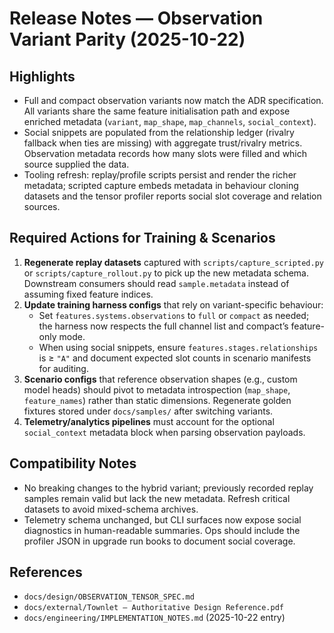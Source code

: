 # Release Notes — Observation Variant Parity (2025-10-22)

## Highlights
- Full and compact observation variants now match the ADR specification. All
  variants share the same feature initialisation path and expose enriched
  metadata (`variant`, `map_shape`, `map_channels`, `social_context`).
- Social snippets are populated from the relationship ledger (rivalry fallback
  when ties are missing) with aggregate trust/rivalry metrics. Observation
  metadata records how many slots were filled and which source supplied the
  data.
- Tooling refresh: replay/profile scripts persist and render the richer
  metadata; scripted capture embeds metadata in behaviour cloning datasets and
  the tensor profiler reports social slot coverage and relation sources.

## Required Actions for Training & Scenarios
1. **Regenerate replay datasets** captured with `scripts/capture_scripted.py` or
   `scripts/capture_rollout.py` to pick up the new metadata schema. Downstream
   consumers should read `sample.metadata` instead of assuming fixed feature
   indices.
2. **Update training harness configs** that rely on variant-specific behaviour:
   - Set `features.systems.observations` to `full` or `compact` as needed; the
     harness now respects the full channel list and compact’s feature-only mode.
   - When using social snippets, ensure
     `features.stages.relationships` is ≥ `"A"` and document expected slot
     counts in scenario manifests for auditing.
3. **Scenario configs** that reference observation shapes (e.g., custom model
   heads) should pivot to metadata introspection (`map_shape`, `feature_names`)
   rather than static dimensions. Regenerate golden fixtures stored under
   `docs/samples/` after switching variants.
4. **Telemetry/analytics pipelines** must account for the optional
   `social_context` metadata block when parsing observation payloads.

## Compatibility Notes
- No breaking changes to the hybrid variant; previously recorded replay samples
  remain valid but lack the new metadata. Refresh critical datasets to avoid
  mixed-schema archives.
- Telemetry schema unchanged, but CLI surfaces now expose social diagnostics in
  human-readable summaries. Ops should include the profiler JSON in upgrade run
  books to document social coverage.

## References
- `docs/design/OBSERVATION_TENSOR_SPEC.md`
- `docs/external/Townlet – Authoritative Design Reference.pdf`
- `docs/engineering/IMPLEMENTATION_NOTES.md` (2025-10-22 entry)
